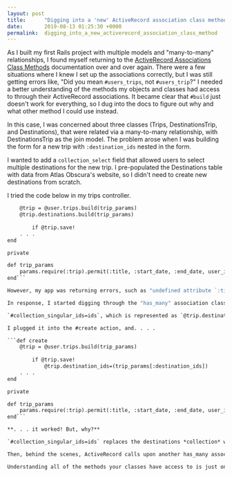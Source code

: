 ```yaml
---
layout: post
title:      "Digging into a 'new' ActiveRecord association class method"
date:       2019-08-13 01:25:30 +0000
permalink:  digging_into_a_new_activerecord_association_class_method
---
```



As I built my first Rails project with multiple models and "many-to-many" relationships, I found myself returning to the [ActiveRecord Associations Class Methods](https://api.rubyonrails.org/classes/ActiveRecord/Associations/ClassMethods.html#method-i-has_many) documentation over and over again. There were a few situations where I knew I set up the associations correctly, but I was still getting errors like, "Did you mean `#users_trips`, not `#users_trip`?" I needed a better understanding of the methods my objects and classes had access to through their ActiveRecord associations. It became clear that `#build` just doesn't work for everything, so I dug into the docs to figure out why and what other method I could use instead.

In this case, I was concerned about three classes (Trips, DestinationsTrip, and Destinations), that were related via a many-to-many relationship, with DestinationsTrip as the join model. The problem arose when I was building the form for a new trip with `:destination_ids` nested in the form.

I wanted to add a `collection_select` field that allowed users to select multiple destinations for the new trip. I pre-populated the Destinations table with data from Atlas Obscura's website, so I didn't need to create new destinations from scratch.

I tried the code below in my trips controller.

```def create
    @trip = @user.trips.build(trip_params)
    @trip.destinations.build(trip_params)
		
		if @trip.save!
    . . .
end

private

def trip_params
    params.require(:trip).permit(:title, :start_date, :end_date, user_ids:[], destination_ids: [])
end```

However, my app was returning errors, such as "undefined attribute `:title` for Destination," or "No Method Errors" related to `:destination_ids`.

In response, I started digging through the "has_many" association class methods, which the Trips class inherits from ActiveRecord. I stumbled upon the following method:

`#collection_singular_ids=ids`, which is represented as `@trip.destination_ids=(trip_params[:destination_ids])` in my app.

I plugged it into the #create action, and. . . .

```def create
    @trip = @user.trips.build(trip_params)
		
		if @trip.save!
		    @trip.destination_ids=(trip_params[:destination_ids])
    . . .
end

private

def trip_params
    params.require(:trip).permit(:title, :start_date, :end_date, user_ids:[], destination_ids: [])
end```

**. . . it worked! But, why?**

`#collection_singular_ids=ids` replaces the destinations *collection* with destination *objects*. How do we get destination *objects*? They are identitied by the primary keys in the `:destination_ids` array.

Then, behind the scenes, ActiveRecord calls upon another has_many association class method, `#collection=objects`. This method creates the association between the trip and the destination *objects*. In other words, records are created in the join table using the trip's id and each destination object's id. `#collection=objects` adds or removes destinations from the `trip.destinations` collection, by comparing the objects passed in vs. any existing objects in the `trip.destinations` collection.

Understanding all of the methods your classes have access to is just one way you can demystify ActiveRecord/Rails "magic!"
